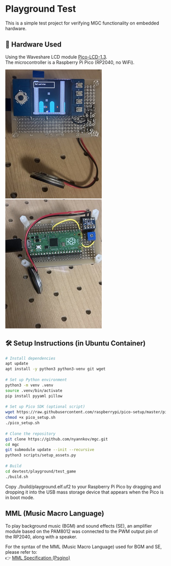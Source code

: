 # Playground Test

This is a simple test project for verifying MGC functionality on embedded hardware.

## 🔌 Hardware Used

Using the Waveshare LCD module [Pico-LCD-1.3](https://www.waveshare.com/wiki/Pico-LCD-1.3).  
The microcontroller is a Raspberry Pi Pico (RP2040, no WiFi).

![](img/front.jpg)
![](img/back.jpg)


## 🛠️ Setup Instructions (in Ubuntu Container)

```bash
# Install dependencies
apt update
apt install -y python3 python3-venv git wget

# Set up Python environment
python3 -m venv .venv
source .venv/bin/activate
pip install pyyaml pillow

# Set up Pico SDK (optional script)
wget https://raw.githubusercontent.com/raspberrypi/pico-setup/master/pico_setup.sh
chmod +x pico_setup.sh
./pico_setup.sh

# Clone the repository
git clone https://github.com/nyannkov/mgc.git
cd mgc
git submodule update --init --recursive
python3 scripts/setup_assets.py

# Build
cd devtest/playground/test_game
./build.sh
```
Copy ./build/playground.elf.uf2 to your Raspberry Pi Pico by dragging and dropping it into the USB mass storage device that appears when the Pico is in boot mode.

## MML (Music Macro Language)
To play background music (BGM) and sound effects (SE), an amplifier module based on the PAM8012 was connected to the PWM output pin of the RP2040, along with a speaker.

For the syntax of the MML (Music Macro Language) used for BGM and SE, please refer to:  
👉 [MML Specification (Psgino)](https://github.com/nyannkov/Psgino/blob/main/MML.md)

